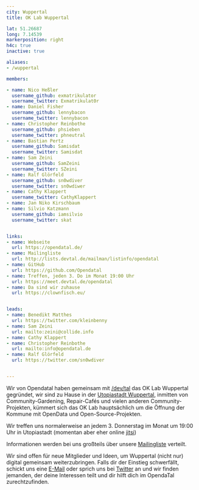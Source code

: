 ```yaml
---
city: Wuppertal
title: OK Lab Wuppertal

lat: 51.26687
long: 7.14539
markerposition: right
h4c: true
inactive: true

aliases:
- /wuppertal

members:

- name: Nico Heßler
  username_github: exmatrikulator
  username_twitter: Exmatrikulat0r
- name: Daniel Fisher
  username_github: lennybacon
  username_twitter: lennybacon
- name: Christopher Reinbothe
  username_github: phsieben
  username_twitter: phneutral
- name: Bastian Pertz
  username_github: Samisdat
  username_twitter: Samisdat
- name: Sam Zeini
  username_github: SamZeini
  username_twitter: SZeini
- name: Ralf Glörfeld
  username_github: sn0wdiver
  username_twitter: sn0wdiwer
- name: Cathy Klappert
  username_twitter: CathyKlappert
- name: Jan Niko Kirschbaum
- name: Silvio Katzmann
  username_github: iamsilvio
  username_twitter: skat


links:
- name: Webseite
  url: https://opendatal.de/
- name: Mailingliste
  url: http://lists.devtal.de/mailman/listinfo/opendatal
- name: GitHub
  url: https://github.com/Opendatal
- name: Treffen, jeden 3. Do im Monat 19:00 Uhr
  url: https://meet.devtal.de/opendatal
- name: Da sind wir zuhause
  url: https://clownfisch.eu/


leads:
- name: Benedikt Matthes
  url: https://twitter.com/kleinbenny
- name: Sam Zeini
  url: mailto:zeini@collide.info
- name: Cathy Klappert
- name: Christopher Reinbothe
  url: mailto:info@opendatal.de
- name: Ralf Glörfeld
  url: https://twitter.com/sn0wdiver


---
```


Wir von Opendatal haben gemeinsam mit [/dev/tal](https://www.devtal.de) das OK Lab Wuppertal gegründet, wir sind zu Hause in der [Utopiastadt Wuppertal](https://clownfisch.eu/), inmitten von Community-Gardening, Repair-Cafés und vielen anderen Community-Projekten, kümmert sich das OK Lab hauptsächlich um die Öffnung der Kommune mit OpenData und Open-Source-Projekten.

Wir treffen uns normalerweise an jedem 3. Donnerstag im Monat um 19:00 Uhr in Utopiastadt (momentan aber eher online [jitsi](https://meet.devtal.de/opendatal))

Informationen werden bei uns großteils über unsere [Mailingliste](http://lists.devtal.de/mailman/listinfo/opendatal) verteilt.

Wir sind offen für neue Mitglieder und Ideen, um Wuppertal (nicht nur) digital gemeinsam weiterzubringen. Falls dir der Einstieg schwerfällt, schickt uns eine [E-Mail](mailto:info@opendatal.de) oder sprich uns bei [Twitter](https://twitter.com/opendatal) an und wir finden jemanden, der deine Interessen teilt und dir hilft dich im OpendaTal zurechtzufinden.
